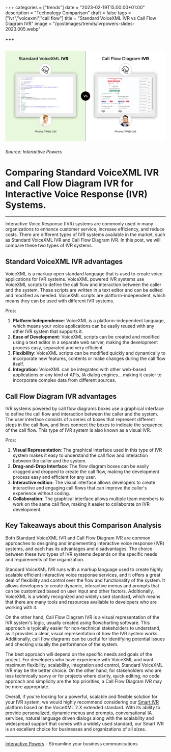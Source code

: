+++
categories = ["trends"]
date = "2023-02-19T15:00:00+01:00"
description = "Technology Comparison"
draft = false
tags = ["ivr","voicexml","call flow"]
title = "Standard VoiceXML IVR vs Call Flow Diagram IVR"
image = "/postimages/trends/ivrpowers-slides-2023.005.webp"

+++

![Standard VoiceXML IVR vs Call Flow Diagram IVR](/postimages/trends/ivrpowers-slides-2023.005.webp)
------------
###### Source: Interactive Powers

#	Comparing Standard VoiceXML IVR and Call Flow Diagram IVR for Interactive Voice Response (IVR) Systems.
--- 

Interactive Voice Response (IVR) systems are commonly used in many organizations to enhance customer service, increase efficiency, and reduce costs. There are different types of IVR systems available in the market, such as Standard VoiceXML IVR and Call Flow Diagram IVR. In this post, we will compare these two types of IVR systems.

## Standard VoiceXML IVR advantages

VoiceXML is a markup open standard language that is used to create voice applications for IVR systems. VoiceXML powered IVR systems use VoiceXML scripts to define the call flow and interaction between the caller and the system. These scripts are written in a text editor and can be edited and modified as needed. VoiceXML scripts are platform-independent, which means they can be used with different IVR systems.

Pros:

1. **Platform Independence**: VoiceXML is a platform-independent language, which means your voice applications can be easily reused with any other IVR system that supports it.
2. **Ease of Development**: VoiceXML scripts can be created and modified using a text editor in a separate web server, making the development process easy, separated and very efficient.
3. **Flexibility**: VoiceXML scripts can be modified quickly and dynamically to incorporate new features, contents or make changes during the call flow itself.
4. **Integration**: VoiceXML can be integrated with other web-based applications or any kind of APIs, IA dialog engines… making it easier to incorporate complex data from different sources.

## Call Flow Diagram IVR advantages

IVR systems powered by call flow diagrams boxes use a graphical interface to define the call flow and interaction between the caller and the system. The user interface consists of a series of boxes that represent different steps in the call flow, and lines connect the boxes to indicate the sequence of the call flow. This type of IVR system is also known as a visual IVR.

Pros:

1. **Visual Representation**: The graphical interface used in this type of IVR system makes it easy to understand the call flow and interaction between the caller and the system.
2. **Drag-and-Drop Interface**: The flow diagram boxes can be easily dragged and dropped to create the call flow, making the development process easy and efficient for any user.
3. **Interactive edition**: The visual interface allows developers to create interactive and engaging call flows that can improve the caller's experience without coding.
4. **Collaboration**: The graphical interface allows multiple team members to work on the same call flow, making it easier to collaborate on IVR development.

## Key Takeaways about this Comparison Analysis

Both Standard VoiceXML IVR and Call Flow Diagram IVR are common approaches to designing and implementing interactive voice response (IVR) systems, and each has its advantages and disadvantages. The choice between these two types of IVR systems depends on the specific needs and requirements of the organization.

Standard VoiceXML IVR runs with a markup language used to create highly scalable efficient interactive voice response services, and it offers a great deal of flexibility and control over the flow and functionality of the system. It allows developers to create dynamic, interactive menus and prompts that can be customized based on user input and other factors. Additionally, VoiceXML is a widely recognized and widely used standard, which means that there are many tools and resources available to developers who are working with it.

On the other hand, Call Flow Diagram IVR is a visual representation of the IVR system's logic, usually created using flowcharting software. This approach is typically easier for non-technical stakeholders to understand, as it provides a clear, visual representation of how the IVR system works. Additionally, call flow diagrams can be useful for identifying potential issues and checking visually the performance of the system.

The best approach will depend on the specific needs and goals of the project. For developers who have experience with VoiceXML and want maximum flexibility, scalability, integration and control, Standard VoiceXML IVR may be the better choice. On the other hand, for stakeholders who are less technically savvy or for projects where clarity, quick editing, no code approach and simplicity are the top priorities, a Call Flow Diagram IVR may be more appropriate.

Overall, if you're looking for a powerful, scalable and flexible solution for your IVR system, we would highly recommend considering our [Smart IVR](https://interactivepowers.com/en/platforms/smartivr) platform based on the VoiceXML 2.X extended standard. With its ability to provide personalized, dynamic menus and prompts, conversational IA services, natural language driven dialogs along with the scalability and widespread support that comes with a widely used standard, our Smart IVR is an excellent choice for businesses and organizations of all sizes.

---
[Interactive Powers](http://www.ivrpowers.com/) - Streamline your business communications



